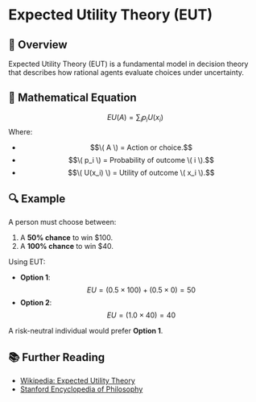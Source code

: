 # Expected Utility Theory (EUT)

## 📌 Overview
Expected Utility Theory (EUT) is a fundamental model in decision theory that describes how rational agents evaluate choices under uncertainty.

## 📖 Mathematical Equation
$$EU(A) = \sum_{i} p_i U(x_i)$$
Where:
- $$\( A \) = Action or choice.$$
- $$\( p_i \) = Probability of outcome \( i \).$$
- $$\( U(x_i) \) = Utility of outcome \( x_i \).$$

## 🔍 Example
A person must choose between:

1. A **50% chance** to win $100.
2. A **100% chance** to win $40.

Using EUT:

- **Option 1**: $$EU = (0.5 \times 100) + (0.5 \times 0) = 50$$
- **Option 2**: $$EU = (1.0 \times 40) = 40$$

A risk-neutral individual would prefer **Option 1**.

## 📚 Further Reading
- [Wikipedia: Expected Utility Theory](https://en.wikipedia.org/wiki/Expected_utility_hypothesis)
- [Stanford Encyclopedia of Philosophy](https://plato.stanford.edu/entries/rationality-normative-utility/)

